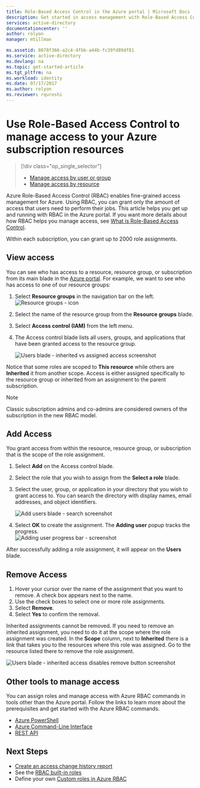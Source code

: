 ```yaml
---
title: Role-Based Access Control in the Azure portal | Microsoft Docs
description: Get started in access management with Role-Based Access Control in the Azure Portal. Use role assignments to assign permissions to your resources.
services: active-directory
documentationcenter: ''
author: rolyon
manager: mtillman

ms.assetid: 8078f366-a2c4-4fbb-a44b-fc39fd89df81
ms.service: active-directory
ms.devlang: na
ms.topic: get-started-article
ms.tgt_pltfrm: na
ms.workload: identity
ms.date: 07/17/2017
ms.author: rolyon
ms.reviewer: rqureshi
---
```

# Use Role-Based Access Control to manage access to your Azure subscription resources
> [!div class="op_single_selector"]
> * [Manage access by user or group](role-based-access-control-manage-assignments.md)
> * [Manage access by resource](role-based-access-control-configure.md)

Azure Role-Based Access Control (RBAC) enables fine-grained access management for Azure. Using RBAC, you can grant only the amount of access that users need to perform their jobs. This article helps you get up and running with RBAC in the Azure portal. If you want more details about how RBAC helps you manage access, see [What is Role-Based Access Control](../role-based-access-control/overview.md).

Within each subscription, you can grant up to 2000 role assignments. 

## View access
You can see who has access to a resource, resource group, or subscription from its main blade in the [Azure portal](https://portal.azure.com). For example, we want to see who has access to one of our resource groups:

1. Select **Resource groups** in the navigation bar on the left.  
    ![Resource groups - icon](./media/role-based-access-control-configure/resourcegroups_icon.png)
2. Select the name of the resource group from the **Resource groups** blade.
3. Select **Access control (IAM)** from the left menu.  
4. The Access control blade lists all users, groups, and applications that have been granted access to the resource group.  
   
    ![Users blade - inherited vs assigned access screenshot](./media/role-based-access-control-configure/view-access.png)

Notice that some roles are scoped to **This resource** while others are **Inherited** it from another scope. Access is either assigned specifically to the resource group or inherited from an assignment to the parent subscription.

> [!NOTE]
> Classic subscription admins and co-admins are considered owners of the subscription in the new RBAC model.

## Add Access
You grant access from within the resource, resource group, or subscription that is the scope of the role assignment.

1. Select **Add** on the Access control blade.  
2. Select the role that you wish to assign from the **Select a role** blade.
3. Select the user, group, or application in your directory that you wish to grant access to. You can search the directory with display names, email addresses, and object identifiers.  
   
    ![Add users blade - search screenshot](./media/role-based-access-control-configure/grant-access2.png)
4. Select **OK** to create the assignment. The **Adding user** popup tracks the progress.  
    ![Adding user progress bar - screenshot](./media/role-based-access-control-configure/addinguser_popup.png)

After successfully adding a role assignment, it will appear on the **Users** blade.

## Remove Access
1. Hover your cursor over the name of the assignment that you want to remove. A check box appears next to the name.
2. Use the check boxes to select one or more role assignments.
2. Select **Remove**.  
3. Select **Yes** to confirm the removal.

Inherited assignments cannot be removed. If you need to remove an inherited assignment, you need to do it at the scope where the role assignment was created. In the **Scope** column, next to **Inherited** there is a link that takes you to the resources where this role was assigned. Go to the resource listed there to remove the role assignment.

![Users blade - inherited access disables remove button screenshot](./media/role-based-access-control-configure/remove-access2.png)

## Other tools to manage access
You can assign roles and manage access with Azure RBAC commands in tools other than the Azure portal.  Follow the links to learn more about the prerequisites and get started with the Azure RBAC commands.

* [Azure PowerShell](role-based-access-control-manage-access-powershell.md)
* [Azure Command-Line Interface](role-based-access-control-manage-access-azure-cli.md)
* [REST API](role-based-access-control-manage-access-rest.md)

## Next Steps
* [Create an access change history report](role-based-access-control-access-change-history-report.md)
* See the [RBAC built-in roles](role-based-access-built-in-roles.md)
* Define your own [Custom roles in Azure RBAC](role-based-access-control-custom-roles.md)

